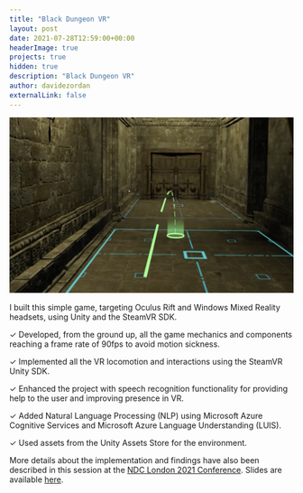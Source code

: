 ```yaml
---
title: "Black Dungeon VR"
layout: post
date: 2021-07-28T12:59:00+00:00
headerImage: true
projects: true
hidden: true
description: "Black Dungeon VR"
author: davidezordan
externalLink: false
---
```


[![Screenshot](/assets/images/posts/2023/black-dungeon-vr-screenshot.png)](https://www.youtube.com/watch?v=qMDZpuavwaM)

I built this simple game, targeting Oculus Rift and Windows Mixed Reality headsets, using Unity and the SteamVR SDK.

✓ Developed, from the ground up, all the game mechanics and components reaching a frame rate of 90fps to avoid motion sickness.

✓ Implemented all the VR locomotion and interactions using the SteamVR Unity SDK.

✓ Enhanced the project with speech recognition functionality for providing help to the user and improving presence in VR.

✓ Added Natural Language Processing (NLP) using Microsoft Azure Cognitive Services and Microsoft Azure Language Understanding (LUIS).

✓ Used assets from the Unity Assets Store for the environment.

More details about the implementation and findings have also been described in this session at the [NDC London 2021 Conference](https://www.youtube.com/watch?v=sFY-vrZmHow). Slides are available [here](https://davide.dev/ndc-london-2021-getting-started-unity-ar-vr/).
